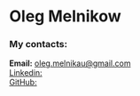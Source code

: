 # Oleg Melnikow

### My contacts:

**Email:** oleg.melnikau@gmail.com<br>
[Linkedin:](https://www.linkedin.com/in/melleg)<br>
[GitHub:](https://github.com/Oleg-Melnikow)<br>

